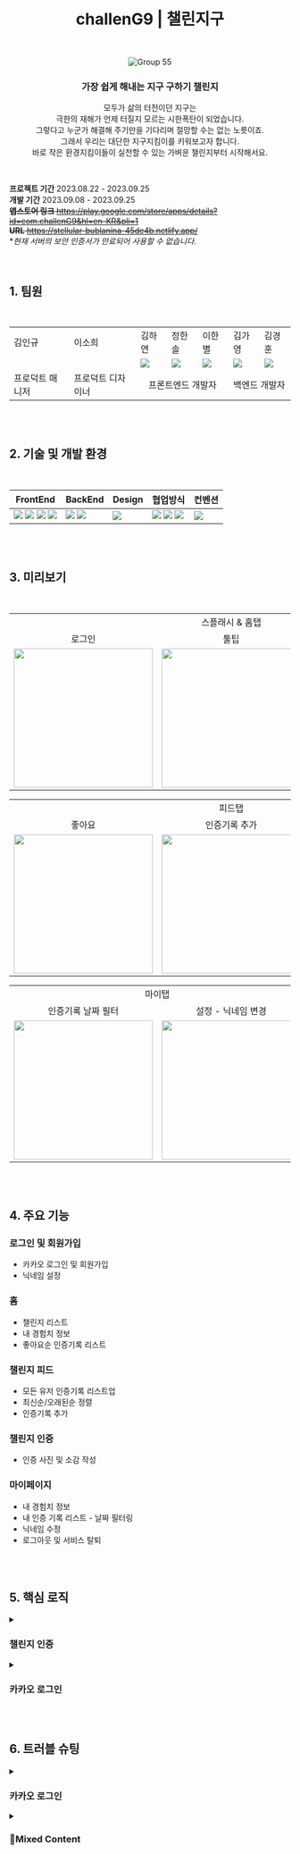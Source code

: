 <div align=center>
  
  # challenG9  |  챌린지구
  <br>
  
  ![Group 55](https://github.com/whatever-mentoring/Dopamine_Frontend/assets/108985221/4afa28c1-239a-421e-87f1-81c14c7d8e26)
  ### 가장 쉽게 해내는 지구 구하기 챌린지
  모두가 삶의 터전이던 지구는<br>
  극한의 재해가 언제 터질지 모르는 시한폭탄이 되었습니다.<br>
  그렇다고 누군가 해결해 주기만을 기다리며 절망할 수는 없는 노릇이죠.<br>
  그래서 우리는 대단한 지구지킴이를 키워보고자 합니다.<br>
  바로 작은 환경지킴이들이 실천할 수 있는 가벼운 챌린지부터 시작해서요.<br>
</div>
<br>

**프로젝트 기간** 2023.08.22 - 2023.09.25<br>
**개발 기간** 2023.09.08 - 2023.09.25<br>
~~**앱스토어 링크** https://play.google.com/store/apps/details?id=com.challenG9&hl=en-KR&pli=1<br>~~
~~**URL** https://stellular-bublanina-45de4b.netlify.app/~~ <br>
**현재 서버의 보안 인증서가 만료되어 사용할 수 없습니다.*
<br>
<br>
<br>

## 1. 팀원

<br>
<table>
  <tr>
    <td> 김인규 </td>
    <td> 이소희 </td>
    <td> 김하연 </td>
    <td> 정한솔 </td>
    <td> 이한별 </td>
    <td> 김가영 </td>
    <td> 김경훈 </td>
  </tr>
  <tr>
    <td></td>
    <td></td>
    <td><a href="https://github.com/KimHayeon1"><img src="https://img.shields.io/badge/GitHub-181717?style=flat&logo=GitHub&logoColor=white"/></a></td>
    <td><a href="https://github.com/Jhsol3077"><img src="https://img.shields.io/badge/GitHub-181717?style=flat&logo=GitHub&logoColor=white"/></a></td>
    <td><a href="https://github.com/sb-77"><img src="https://img.shields.io/badge/GitHub-181717?style=flat&logo=GitHub&logoColor=white"/></a></td>
    <td><a href="https://github.com/gabang2"><img src="https://img.shields.io/badge/GitHub-181717?style=flat&logo=GitHub&logoColor=white"/></a></td>
    <td><a href="https://github.com/KarmaPol"><img src="https://img.shields.io/badge/GitHub-181717?style=flat&logo=GitHub&logoColor=white"/></a></td>
  </tr>
  <tr>
    <td> 프로덕트 매니저 </td>
    <td> 프로덕트 디자이너 </td>
    <td colspan="3" style="text-align: center;"> 프론트엔드 개발자</td>
    <td colspan="2"> 백엔드 개발자 </td>
  </tr>
</table>
<br>
<br>

## 2. 기술 및 개발 환경

<br>

| FrontEnd                                                                                                                                                                                                                                                                                                                                                                                                                                              | BackEnd                                                                                                                                                                                      | Design                                                                                             | 협업방식                                                                                                                                                                                                                                                                                                             | 컨벤션                                                                                                       |
| ----------------------------------------------------------------------------------------------------------------------------------------------------------------------------------------------------------------------------------------------------------------------------------------------------------------------------------------------------------------------------------------------------------------------------------------------------- | -------------------------------------------------------------------------------------------------------------------------------------------------------------------------------------------- | -------------------------------------------------------------------------------------------------- | -------------------------------------------------------------------------------------------------------------------------------------------------------------------------------------------------------------------------------------------------------------------------------------------------------------------- | ------------------------------------------------------------------------------------------------------------ |
| <img src="https://img.shields.io/badge/React-61DAFB?style=flat-square&logo=React&logoColor=black"> <img src="https://img.shields.io/badge/ReactNative-61DAFB?style=flat-square&logo=React&logoColor=black"> <img src="https://img.shields.io/badge/styledcomponents-CC6699?style=flat-square&logo=styledcomponents&logoColor=white"> <img src="https://img.shields.io/badge/JavaScript-F7DF1E.svg?style=flat-square&logo=JavaScript&logoColor=black"> | <img src="https://img.shields.io/badge/RESTful API-02B550.svg?style=flat-square"> <img src="https://img.shields.io/badge/Swagger-85EA2D.svg?style=flat-square&logo=Swagger&logoColor=black"> | <img src="https://img.shields.io/badge/figma-FBCEB1?style=flat-square&logo=figma&logoColor=white"> | <img src="https://img.shields.io/badge/GitHub-181717?style=flat-square&logo=GitHub&logoColor=white"> <img src="https://img.shields.io/badge/Notion-000000.svg?style=flat-square&logo=Notion&logoColor=white"> <img src="https://img.shields.io/badge/Discord-5865F2?style=flat-square&logo=Discord&logoColor=white"> | <img src="https://img.shields.io/badge/Prettier-F7B93E.svg?style=flat-square&logo=Prettier&logoColor=black"> |

<br>
<br>

## 3. 미리보기

<br>
<table>
  <tr align="center">
    <td colspan="3"> 스플래시 & 홈탭 </td>
  </tr>
  <tr align="center">
    <td> 로그인 </td>
    <td> 툴팁 </td>
    <td> 챌린지 인증 </td>
  </tr>
  <tr>
    <td><img src="https://github.com/whatever-mentoring/Dopamine_Frontend/assets/108985221/361bd105-c2df-44fd-8574-49c2c67f89dc" width="249px"></td>
    <td><img src="https://github.com/whatever-mentoring/Dopamine_Frontend/assets/108985221/617fe233-8599-4930-b0f6-7c5722c219be" width="249px"></td>
    <td><img src="https://github.com/whatever-mentoring/Dopamine_Frontend/assets/108985221/ebd2d95d-2424-426f-906c-344efc81f557" width="249px"></td>
  </tr>
</table>

<table>
  <tr align="center">
    <td colspan="3"> 피드탭 </td>
  </tr>
  </tr>
  <tr align="center">
    <td> 좋아요 </td>
    <td> 인증기록 추가 </td>
    <td> 인증기록 삭제 </td>
  </tr>
  <tr>    
    <td><img src="https://github.com/whatever-mentoring/Dopamine_Frontend/assets/108985221/413cb770-ac79-47ab-a821-3ac39ecd52d9" width="249px"></td>
    <td><img src="https://github.com/whatever-mentoring/Dopamine_Frontend/assets/108985221/a5f93bef-2693-441c-b18e-d15039c7a4dc" width="249px"></td>
    <td><img src="https://github.com/whatever-mentoring/Dopamine_Frontend/assets/108985221/cf854f7c-627a-41cb-9f34-0ff894e14200" width="249px"></td>
</table>

<table>
  <tr align="center">
    <td colspan="3"> 마이탭 </td>
  </tr>
  </tr>
  <tr align="center">
    <td> 인증기록 날짜 필터 </td>
    <td> 설정 - 닉네임 변경 </td>
  </tr>
  <tr>    
    <td><img src="https://github.com/whatever-mentoring/Dopamine_Frontend/assets/108985221/d966fd32-c218-4bb4-bd9f-0f0461fc4a9d" width="249px"></td>
    <td><img src="https://github.com/whatever-mentoring/Dopamine_Frontend/assets/108985221/5b70bfe7-5ebc-496a-aadb-7149aae71dc7" width="249px"></td>
</table>
<br>
<br>

## 4. 주요 기능

### 로그인 및 회원가입

- 카카오 로그인 및 회원가입
- 닉네임 설정

### 홈

- 챌린지 리스트
- 내 경험치 정보
- 좋아요순 인증기록 리스트

### 챌린지 피드

- 모든 유저 인증기록 리스트업
- 최신순/오래된순 정렬
- 인증기록 추가

### 챌린지 인증

- 인증 사진 및 소감 작성

### 마이페이지

- 내 경험치 정보
- 내 인증 기록 리스트 - 날짜 필터링
- 닉네임 수정
- 로그아웃 및 서비스 탈퇴

<br>
<br>

## 5. 핵심 로직
<details>
  <summary><h3>챌린지 인증</h3></summary>
  
  **챌린지 인증 흐름**
  1. 홈/피드탭 -  챌린지 선택
  2. 홈/피드탭 - 인증 사진 선택
  3. 인증 화면 - 사진 재선택 및 후기글 입력 가능. 인증하기 
  <br>
  
  **요구 사항**
  - 홈/챌린지 피드에서 선택한 챌린지, 인증 사진 데이터가 인증 페이지에 전달돼야 한다. <br>
  각 페이지 간 부모는 app.jsx밖에 없기 때문에, 전역 상태 관리 필요.
  
  ```js
    // ChallengeContext.js 일부
    export const ChallengeContext = createContext({
      challengeList: [],
      selectedChallengeIndex: null,
      imgList: [], // 선택한 이미지
      setChallengeList: () => {},
      setSelectedChallengeIndex: () => {},
      setImgList: () => {},
    });
  ```
  *여러 페이지에서 챌린지 리스트 필요. 같은 데이터를 반복적으로 불러오지 않기 위해, 챌린지 리스트 또한 전역으로 관리.
  <br>
  <br>
  
  - setImgList 사용법
  ```js
    // 사진 선택 모달
    setImgList(e.target.files);
  ```
  <br>
  
  - imgList를 이미지로 렌더링
  ```js
    // src/pages/mission/MissionCertification.jsx
    
    const imageList = [];
    
    [...imgList].forEach((file, i) => {
      const reader = new FileReader();
      reader.readAsDataURL(file);
    
      reader.addEventListener('load', ({ target }) => {
        imageList.push(target.result);
    
        if (i === imgList.length - 1) {
          setSelectedImages(imageList); // 캐러셀 이미지 src 리스트
        }
      });
    });
  ```
</details>
<details>
  <summary><h3>카카오 로그인</h3></summary>
  
  **로그인 흐름**
  1. 스플래시 화면 - 카카오 로그인 버튼 클릭
  2. 카카오 로그인 화면 - 카카오 계정 로그인 -> 동의하고 시작하기
  3. 홈탭 (기존 회원)<br>
     이름 설정 화면 -> 홈탭 (신규 회원)
  <br>
  
  **코드**
  1. 카카오 인증 서버로 인가 코드 받기를 요청<br>
  ◾ 카카오 로그인 버튼 클릭 시, 로그인 화면으로 이동
  ```js
    const REST_API_KEY = import.meta.env.VITE_APP_REST_API_KEY;
    const REDIRECT_URI = import.meta.env.VITE_APP_REDIRECT_URI; // 프론트 주소여야 한다.
    const link = `https://kauth.kakao.com/oauth/authorize?client_id=${REST_API_KEY}&redirect_uri=${REDIRECT_URI}&response_type=code`;
    const loginHandler = (e) => {
      e.preventDefault();
      window.location.href = link;
    };
  ```
  <br>
  
  2. 카카오 인증 서버로부터 Redirect URI로 인가 코드를 전달받음<br>
  ◾ 사용자가 카카오 계정 로그인, 동의하고 시작하기까지 완료하면, REDIRECT_URI로 이동됨
  <br>
  
  3. 서버로 인가 코드 보내기(GET)
  ```js
    // Redirection 컴포넌트
    const code = new URL(window.location.href).searchParams.get('code');
    const res = await login(code); // login 함수 src/api/jwt.js 참고
  ```
  <br>
  
  4. 서버로부터 사용자 정보를 받음<br>
  ◾ nickname 값이 null이라면 이름 설정 화면으로 이동함. 이름 설정 완료 후 홈으로 이동<br>
  ◾ nickname 값이 null이 아니라면 홈으로 이동
</details>
<br>
<br>

## 6. 트러블 슈팅

<details>
  <summary><h3>카카오 로그인</h3></summary>
  
  **1. 카카오 로그인 시, 서버 주소로 이동되어 돌아오지 않는 버그**
  - **해결**
    - 카카오 디벨로퍼스 Redirect URI에 인가 코드를 전달받을 프론트 주소를 추가
    - 코드에서 REDIRECT_URI 값 변경
  <br>
  
  **2. cors 에러**
  <details>
    <summary>에러 스크린샷</summary>
     <img src="https://github.com/KimHayeon1/Dopamine_Frontend/assets/108985221/e8ca8d86-b9d6-4fc0-84e2-3e098dceee64" width="600px">
  </details>
  
  - **해결**
    - 백엔드 개발자와 상황을 공유한 후, 백엔드 측에서 헤더를 설정하여 해결
  <br>
</details>

<details>
  <summary><h3>Mixed Content</h3></summary>
  
  - **원인**
    - HTTPS를 사용하는 웹사이트에서 HTTP를 사용하는 백엔드 서버로 요청을 보냈기 때문
  - **해결**
    - 백엔드 측에서 인증서를 발급하여 해결
    - 인증서가 발급될 때까지, 웹사이트 설정을 바꿔 임시로 해결
      (설정 -> 개인 정보 보호 및 보안 -> 안전하지 않은 콘텐츠 : 허용)
  <br>
</details>
<br>
